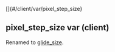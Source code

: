 []{#/client/var/pixel_step_size}
  ## pixel_step_size var (client)
  Renamed to [glide_size](ref/atom/movable/var/glide_size).